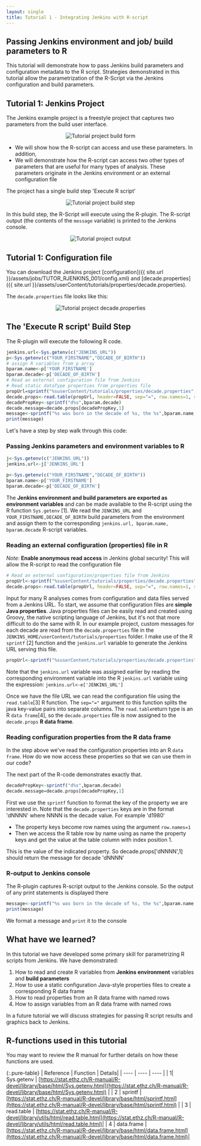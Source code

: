 ```yaml
---
layout: single
title: Tutorial 1 - Integrating Jenkins with R-script
---
```


## Passing Jenkins environment and job/ build parameters to R

This tutorial will demonstrate how to pass Jenkins build parameters and configuration metadata to the  R script. Strategies demonstrated in  this tutorial allow the parametrization of the R-Script via the Jenkins configuration and build parameters.

## Tutorial 1: Jenkins Project

The Jenkins example project is a freestyle project that captures two parameters from the build user interface.
<center><img src='{{ site.url }}/assets/img/tutorials/integrating-jenkins-rscript/tutor_rjenkins_001.png' alt="Tutorial project build form" /></center>

- We will show how the R-script can access and use these parameters. In addition,
- We will demonstrate how the R-script can access two other types of parameters that are useful for many types of analysis. These parameters originate in the Jenkins environment or an external configuration file

The project has a single build step 'Execute R script'

<center><img src='{{ site.url }}/assets/img/tutorials/integrating-jenkins-rscript/tutor_rjenkins_buildStep.png' alt="Tutorial project build step" /></center>

In this build step, the R-Script will execute using the R-plugin. The R-script output  (the contents of the ```message```  variable) is printed to the Jenkins console.

<center><img src='{{ site.url }}/assets/img/tutorials/integrating-jenkins-rscript/tutor_rjenkins_output.png' alt="Tutorial project output" /></center>

## Tutorial 1: Configuration file

You can download the Jenkins project [configuration]({{ site.url }}/assets/jobs/TUTOR_RJENKINS_001/config.xml) and [decade.properties]({{ site.url }}/assets/userContent/tutorials/properties/decade.properties).

The ```decade.properties``` file looks like this:

<center><img src='{{ site.url }}/assets/img/tutorials/integrating-jenkins-rscript/tutor_rjenkins_props.png' alt="Tutorial project decade.properties" /></center>

## The 'Execute R script' Build Step

The R-plugin will execute the following R code.

```R
jenkins.url<-Sys.getenv(c("JENKINS_URL"))
p<-Sys.getenv(c("YOUR_FIRSTNAME","DECADE_OF_BIRTH"))
# assign R variables from p array
bparam.name<-p['YOUR_FIRSTNAME']
bparam.decade<-p['DECADE_OF_BIRTH']
# Read an external configuration file from Jenkins
# Read static dataType properties from properties file
propUrl=sprintf("%suserContent/tutorials/properties/decade.properties",jenkins.url)
decade.props<-read.table(propUrl, header=FALSE, sep="=", row.names=1, strip.white=TRUE, na.strings="NA", stringsAsFactors=FALSE)
decadePropKey<-sprintf("d%s",bparam.decade)
decade.message=decade.props[decadePropKey,1]
message<-sprintf("%s was born in the decade of %s, the %s",bparam.name, bparam.decade, decade.message)
print(message)
```

Let's have a step by step walk through this code:

### Passing Jenkins parameters and environment variables to R

```R
j<-Sys.getenv(c("JENKINS_URL"))
jenkins.url<-j['JENKINS_URL']

p<-Sys.getenv(c("YOUR_FIRSTNAME","DECADE_OF_BIRTH"))
bparam.name<-p['YOUR_FIRSTNAME']
bparam.decade<-p['DECADE_OF_BIRTH']
```
The **Jenkins environment and build parameters are exported as environment variables** and can be made available to the R-script using the R function `Sys.getenv` [1]. We read the ``` JENKINS_URL ``` and ```YOUR_FIRSTNAME,DECADE_OF_BIRTH``` build parameters from the environment and assign them to the corresponding ```jenkins.url, bparam.name, bparam.decade``` R-script variables.

### Reading an external configuration (properties) file in R

*Note*: **Enable anonymous read access** in Jenkins global security! This will allow the R-script to read the configuration file

```R
# Read an external configuration/properties file from Jenkins
propUrl<-sprintf("%suserContent/tutorials/properties/decade.properties",jenkins.url)
decade.props<-read.table(propUrl, header=FALSE, sep="=", row.names=1, strip.white=TRUE, na.strings="NA", stringsAsFactors=FALSE)
```
Input for many R analyses comes from configuration and data files served from a Jenkins URL. 
To start, we assume that configuration files are **simple Java properties**. Java properties files can be easily read and created using Groovy, the native scripting language of Jenkins, but it's not that more difficult to do the same with R.
In our example project, custom messages for each decade are read from the `decade.properties` file in the `JENKINS_HOME/userContent/tutorials/properties` folder. I make use of the R `sprintf` [2] function and the `jenkins.url` variable to generate the Jenkins URL serving this file.

```R
propUrl<-sprintf("%suserContent/tutorials/properties/decade.properties",jenkins.url)
```

Note that the `jenkins.url` variable was assigned earlier by reading the corresponding environment variable into the R `jenkins.url` variable using the expression: `jenkins.url<-e['JENKINS_URL']`

Once we have the file URL we can read the configuration file using the `read.table`[3] R function. The `sep="="` argument to this function splits the java key-value pairs into separate columns. The `read.table`return type is an R `data frame`[4], so the `decade.properties` file is now assigned to the `decade.props` **R data frame**.

### Reading configuration properties from the R data frame

In the step above we've read the configuration properties into an R `data frame`. 
How do we now access these properties so that we can use them in our code? 

The next part of the R-code demonstrates exactly that.

```R 
decadePropKey<-sprintf("d%s",bparam.decade)
decade.message=decade.props[decadePropKey,1]
```

First we use the `sprintf` function to format the key of the property we are interested in. Note that the `decade.properties` keys are in the format 'dNNNN' where NNNN is the decade value. For example 'd1980'

- The property keys become row names using the argument `row.names=1`
- Then we access the R table row by name using as name the property keys and get the value at the table column with index position 1. 

This is the value of the indicated property. So decade.props['dNNNN',1] should return the message for decade 'dNNNN' 

### R-output to Jenkins console

The R-plugin captures R-script output to the Jenkins console. So the output of any print statements is displayed there

```R 
message<-sprintf("%s was born in the decade of %s, the %s",bparam.name, bparam.decade, decade.message)
print(message)
```

We format a message and `print` it to the console

## What have we learned?

In this tutorial we have developed some primary skill for parametrizing R scripts from Jenkins. We have demonstrated:

1. How to read and create R variables from **Jenkins environment** variables and **build parameters**
2. How to use a static configuration Java-style properties files to create a corresponding R data frame
3. How to read properties from an R data frame with named rows
4. How to assign variables from an R data frame with named rows

In a future tutorial we will discuss strategies for passing R script results and graphics back to Jenkins. 

## R-functions used in this tutorial

You may want to review the R manual for further details on how these functions are used.

{:.pure-table}
| Reference | Function | Details|
| ---- | ---- | ---- |
| 1| Sys.getenv | [https://stat.ethz.ch/R-manual/R-devel/library/base/html/Sys.getenv.html](https://stat.ethz.ch/R-manual/R-devel/library/base/html/Sys.getenv.html) |
| 2 | sprintf | [https://stat.ethz.ch/R-manual/R-devel/library/base/html/sprintf.html](https://stat.ethz.ch/R-manual/R-devel/library/base/html/sprintf.html) |
| 3 | read.table | [https://stat.ethz.ch/R-manual/R-devel/library/utils/html/read.table.html](https://stat.ethz.ch/R-manual/R-devel/library/utils/html/read.table.html)|
| 4 | data.frame | [https://stat.ethz.ch/R-manual/R-devel/library/base/html/data.frame.html](https://stat.ethz.ch/R-manual/R-devel/library/base/html/data.frame.html)|

